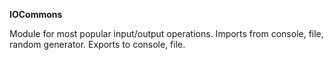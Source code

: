 __IOCommons__


Module for most popular input/output operations. Imports from console, file, random generator. Exports to console, file.
